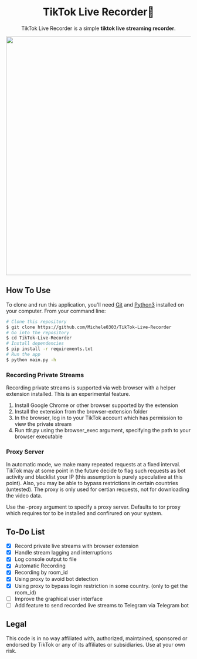 <div align="center">

# TikTok Live Recorder🎥

TikTok Live Recorder is a simple **tiktok live streaming recorder**.

<img src="/assets/sample.png" width="650px">
</div>

<!--
## Requirements
<a href="https://streamlink.github.io/install.html">Install StreamLink</a>
-->

## How To Use
  
To clone and run this application, you'll need [Git](https://git-scm.com) and [Python3](https://www.python.org/downloads/) installed on your computer. From your command line:

```bash
# Clone this repository
$ git clone https://github.com/Michele0303/TikTok-Live-Recorder
# Go into the repository
$ cd TikTok-Live-Recorder
# Install dependencies
$ pip install -r requirements.txt
# Run the app
$ python main.py -h
```

### Recording Private Streams
  
Recording private streams is supported via web browser with a helper extension installed. This is an experimental feature.

1. Install Google Chrome or other browser supported by the extension
2. Install the extension from the browser-extension folder
3. In the browser, log in to your TikTok account which has permission to view the private stream
4. Run ttlr.py using the browser_exec argument, specifying the path to your browser executable

### Proxy Server

In automatic mode, we make many repeated requests at a fixed interval. TikTok may at some point in the future decide to flag such requests as bot activity and blacklist your IP (this assumption is purely speculative at this point). Also, you may be able to bypass restrictions in certain countries (untested). The proxy is only used for certian requests, not for downloading the video data.

Use the -proxy argument to specify a proxy server. Defaults to tor proxy which requires tor to be installed and confirured on your system.

## To-Do List
- [x] Record private live streams with browser extension
- [x] Handle stream lagging and interruptions
- [x] Log console output to file
- [x] Automatic Recording
- [x] Recording by room_id
- [x] Using proxy to avoid bot detection
- [x] Using proxy to bypass login restriction in some country. (only to get the room_id)
- [ ] Improve the graphical user interface
- [ ] Add feature to send recorded live streams to Telegram via Telegram bot

## Legal
This code is in no way affiliated with, authorized, maintained, sponsored or endorsed by TikTok or any of its affiliates or subsidiaries. Use at your own risk.

